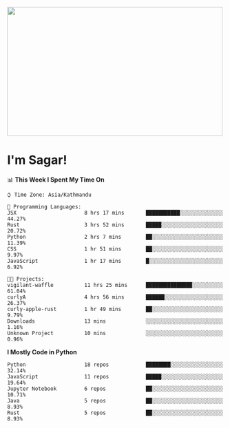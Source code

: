 
<img src="https://media.giphy.com/media/3ornk57KwDXf81rjWM/giphy.gif" width="500" height="300" frameBorder="0" class="giphy-embed" allowFullScreen></img>

#   I'm Sagar!

<!--START_SECTION:waka-->
📊 **This Week I Spent My Time On** 

```text
⌚︎ Time Zone: Asia/Kathmandu

💬 Programming Languages: 
JSX                      8 hrs 17 mins       ███████████░░░░░░░░░░░░░░   44.27% 
Rust                     3 hrs 52 mins       █████░░░░░░░░░░░░░░░░░░░░   20.72% 
Python                   2 hrs 7 mins        ██░░░░░░░░░░░░░░░░░░░░░░░   11.39% 
CSS                      1 hr 51 mins        ██░░░░░░░░░░░░░░░░░░░░░░░   9.97% 
JavaScript               1 hr 17 mins        █░░░░░░░░░░░░░░░░░░░░░░░░   6.92%

🐱‍💻 Projects: 
vigilant-waffle          11 hrs 25 mins      ███████████████░░░░░░░░░░   61.04% 
curlyA                   4 hrs 56 mins       ██████░░░░░░░░░░░░░░░░░░░   26.37% 
curly-apple-rust         1 hr 49 mins        ██░░░░░░░░░░░░░░░░░░░░░░░   9.79% 
Downloads                13 mins             ░░░░░░░░░░░░░░░░░░░░░░░░░   1.16% 
Unknown Project          10 mins             ░░░░░░░░░░░░░░░░░░░░░░░░░   0.96%

```

**I Mostly Code in Python** 

```text
Python                   18 repos            ████████░░░░░░░░░░░░░░░░░   32.14% 
JavaScript               11 repos            █████░░░░░░░░░░░░░░░░░░░░   19.64% 
Jupyter Notebook         6 repos             ██░░░░░░░░░░░░░░░░░░░░░░░   10.71% 
Java                     5 repos             ██░░░░░░░░░░░░░░░░░░░░░░░   8.93% 
Rust                     5 repos             ██░░░░░░░░░░░░░░░░░░░░░░░   8.93%

```



<!--END_SECTION:waka-->

